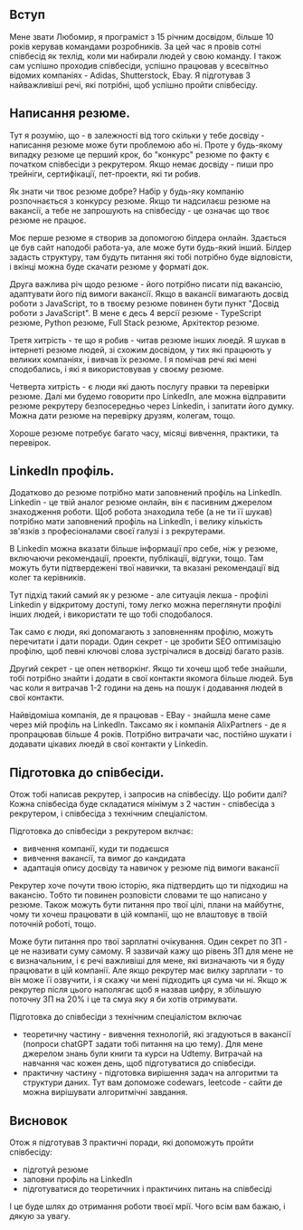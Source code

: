 ## Вступ 

Мене звати Любомир, я програміст з 15 річним досвідом, більше 10 років керував командами розробників. За цей час я провів сотні співбесід як техлід, коли ми набирали людей у свою команду. І також сам успішно проходив співбесіди, успішно працював у всесвітньо відомих компаніях -  Adidas, Shutterstock, Ebay. Я підготував 3 найважливіші речі, які потрібні, щоб успішно пройти співбесіду.

## Написання резюме.

Тут я розумію, що - в залежності від того скільки у тебе досвіду - написання резюме може бути проблемою або ні. Проте у будь-якому випадку резюме це перший крок, бо "конкурс" резюме по факту є початком співбесіди з рекрутером. Якщо немає досвіду - пиши про трейніги, сертифікації, пет-проекти, які ти робив.

Як знати чи твоє резюме добре? Набір у будь-яку компанію розпочнається з конкурсу резюме. Якщо ти надсилаєш резюме на вакансії, а тебе не запрошують на співбесіду - це означає що твоє резюме не працює.

Моє перше резюме я створив за допомогою білдера онлайн. Здається це був сайт наподобі работа-уа, але може бути будь-який інший. Білдер задасть структуру, там будуть питання які тобі потрібно буде відповісти, і вкінці можна буде скачати резюме у форматі док. 

Друга важлива річ щодо резюме - його потрібно писати під вакансію, адаптувати його під вимоги вакансії. Якщо в вакансії вимагають досвід роботи з JavaScript, то в твоєму резюме повинен бути пункт "Досвід роботи з JavaScript". В мене є десь 4 версії резюме - TypeScript резюме, Python резюме, Full Stack резюме, Архітектор резюме.

Третя хитрість - те що я робив - читав резюме інших люедй. Я шукав в інтернеті резюме людей, зі схожим досвідом, у тих які працюють у великих компаніях, і вивчав їх резюме. І я помічав речі які мені сподобались, і які я використовував у своєму резюме.

Четверта хитрість - є люди які дають послугу правки та перевірки резюме. Далі ми будемо говорити про LinkedIn, але можна відправити резюме рекрутеру безпосередньо через Linkedin, і запитати його думку. Можна дати резюме на перевірку друзям, колегам, тощо.

Хороше резюме потребує багато часу, місяці вивчення, практики, та перевірок. 
 
## LinkedIn профіль.

Додатково до резюме потрібно мати заповнений профіль на LinkedIn. Linkedin - це твій аналог резюме онлайн, він є пасивним джерелом знаходження роботи. Щоб робота знаходила тебе (а не ти її шукав) потрібно мати заповнений профіль на LinkedIn, і велику кількість зв'язків з професіоналами своєї галузі і з рекрутерами. 

В Linkedin можна вказати більше інформації про себе, ніж у резюме, включаючи рекомендації, проекти, публікації, відгуки, тощо. Там можуть бути підтвердежені твої навички, та вказані рекомендації від колег та керівників. 

Тут підхід такий самий як у резюме - але ситуація лекша - профілі Linkedin у відкритому доступі, тому легко можна переглянути профілі інших людей, і використати те що тобі сподобалося.

Так само є люди, які допомагають з заповненням профілю, можуть перечитати і дати поради. Один секрет - це зробити SEO оптимізацію профілю, щоб певні ключові слова зустрічалися в досвіді багато разів. 

Другий секрет - це опен нетворкінг. Якщо ти хочеш щоб тебе знайшли, тобі потрібно знайти і додати в свої контакти якомога більше людей. Був час коли я витрачав 1-2 години на день на пошук і додавання людей в свої контакти.

Найвідоміша компанія, де я працював - EBay - знайшла мене саме через мій профіль на LinkedIn. Таксамо як і компанія AlixPartners - де я пропрацював більше 4 років. Потрібно витрачати час, постійно шукати і додавати цікавих люедй в свої контакти у Linkedin.

## Підготовка до співбесіди.

Отож тобі написав рекрутер, і запросив на співбесіду. Що робити далі? Кожна співбесіда буде складатися мінімум з 2 частин - співбесіда з рекрутером, і співбесіда з технічним спеціалістом. 

Підготовка до співбесіди з рекрутером вклчає:
- вивчення компанії, куди ти подаєшся
- вивчення вакансії, та вимог до кандидата
- адаптація опису досвіду та навичок у резюме під вимоги вакансії
  
Рекрутер хоче почути твою історію, яка підтвердить що ти підходиш на вакансію. Тобто ти повинен розповісти словами те що написано у резюме. Також можуть бути питання про твої цілі, плани на майбутнє, чому ти хочеш працювати в цій компанії, що не влаштовує в твоїй поточній роботі, тощо. 

Може бути питання про твої зарплатні очікування. Один секрет по ЗП - це не називати суму самому. Я зазвичай кажу що рівень ЗП для мене не є визначальним, і є речі важливіші для мене, які визначають чи я буду працювати в цій компанії. Але якщо рекрутер має вилку зарплати - то він може її озвучити, і я скажу чи мені підходить ця сума чи ні. Якщо ж рекрутер після цього наполягає щоб я назвав цифру, я збільшую поточну ЗП на 20% і це та смуа яку я би хотів отримувати.

Підготовка до співбесіди з технічним спеціалістом включає 
- теоретичну частину - вивчення технологій, які згадуються в вакансії (попроси chatGPT задати тобі питання на цю тему). Для мене джерелом знань були книги та курси на Udtemy. Витрачай на навчання час кожен день, щоб підготуватися до співбесіди.
- практичну частину - підготовка вирішення задач на алгоритми та структури даних. Тут вам допоможе codewars, leetcode - сайти де можна вирішувати алгоритмічні завдання. 

## Висновок

Отож я підготував 3 практичні поради, які допоможуть пройти співбесіду:
- підготуй резюме 
- заповни профіль на LinkedIn
- підготуватися до теоретичних і практичинх питань на співбесіді

І це буде шлях до отримання роботи твоєї мрії. Чого всім вам бажаю, і дякую за увагу.
